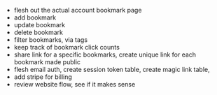- flesh out the actual account bookmark page
- add bookmark
- update bookmark
- delete bookmark
- filter bookmarks, via tags
- keep track of bookmark click counts
- share link for a specific bookmarks, create unique link for each bookmark made public
- flesh email auth, create session token table, create magic link table, 
- add stripe for billing
- review website flow, see if it makes sense

